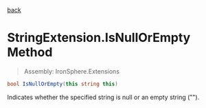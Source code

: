 ﻿

[back](/IronSphere.Extensions/types/StringExtension)

# StringExtension.IsNullOrEmpty Method

> Assembly: IronSphere.Extensions

```csharp
bool IsNullOrEmpty(this string this)
```

Indicates whether the specified string is null or an empty string (&quot;&quot;).

 